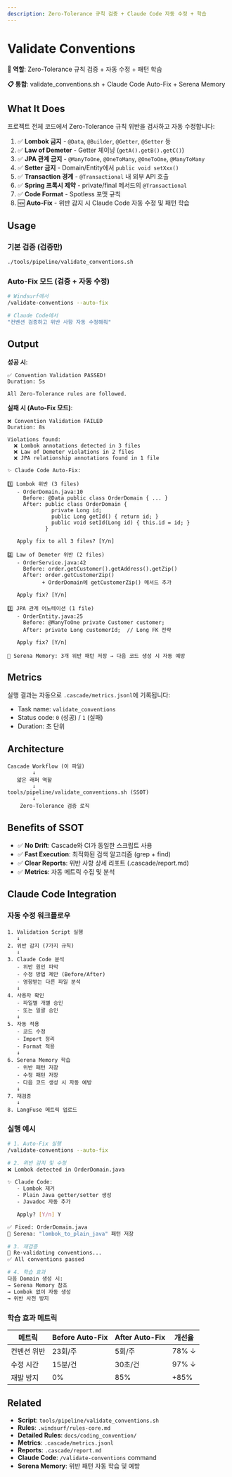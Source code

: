 ```yaml
---
description: Zero-Tolerance 규칙 검증 + Claude Code 자동 수정 + 학습
---
```


# Validate Conventions

**🎯 역할**: Zero-Tolerance 규칙 검증 + 자동 수정 + 패턴 학습

**📋 통합**: validate_conventions.sh + Claude Code Auto-Fix + Serena Memory

## What It Does

프로젝트 전체 코드에서 Zero-Tolerance 규칙 위반을 검사하고 자동 수정합니다:

1. ✅ **Lombok 금지** - `@Data`, `@Builder`, `@Getter`, `@Setter` 등
2. ✅ **Law of Demeter** - Getter 체이닝 (`getA().getB().getC()`)
3. ✅ **JPA 관계 금지** - `@ManyToOne`, `@OneToMany`, `@OneToOne`, `@ManyToMany`
4. ✅ **Setter 금지** - Domain/Entity에서 `public void setXxx()`
5. ✅ **Transaction 경계** - `@Transactional` 내 외부 API 호출
6. ✅ **Spring 프록시 제약** - private/final 메서드의 `@Transactional`
7. ✅ **Code Format** - Spotless 포맷 규칙
8. 🆕 **Auto-Fix** - 위반 감지 시 Claude Code 자동 수정 및 패턴 학습

## Usage

### 기본 검증 (검증만)

```bash
./tools/pipeline/validate_conventions.sh
```

### Auto-Fix 모드 (검증 + 자동 수정)

```bash
# Windsurf에서
/validate-conventions --auto-fix

# Claude Code에서
"컨벤션 검증하고 위반 사항 자동 수정해줘"
```

## Output

**성공 시**:
```
✅ Convention Validation PASSED!
Duration: 5s

All Zero-Tolerance rules are followed.
```

**실패 시 (Auto-Fix 모드)**:
```
❌ Convention Validation FAILED
Duration: 8s

Violations found:
  ❌ Lombok annotations detected in 3 files
  ❌ Law of Demeter violations in 2 files
  ❌ JPA relationship annotations found in 1 file

✨ Claude Code Auto-Fix:

1️⃣ Lombok 위반 (3 files)
   - OrderDomain.java:10
     Before: @Data public class OrderDomain { ... }
     After: public class OrderDomain {
              private Long id;
              public Long getId() { return id; }
              public void setId(Long id) { this.id = id; }
            }

   Apply fix to all 3 files? [Y/n]

2️⃣ Law of Demeter 위반 (2 files)
   - OrderService.java:42
     Before: order.getCustomer().getAddress().getZip()
     After: order.getCustomerZip()
           + OrderDomain에 getCustomerZip() 메서드 추가

   Apply fix? [Y/n]

3️⃣ JPA 관계 어노테이션 (1 file)
   - OrderEntity.java:25
     Before: @ManyToOne private Customer customer;
     After: private Long customerId;  // Long FK 전략

   Apply fix? [Y/n]

📝 Serena Memory: 3개 위반 패턴 저장 → 다음 코드 생성 시 자동 예방
```

## Metrics

실행 결과는 자동으로 `.cascade/metrics.jsonl`에 기록됩니다:
- Task name: `validate_conventions`
- Status code: `0` (성공) / `1` (실패)
- Duration: 초 단위

## Architecture

```
Cascade Workflow (이 파일)
        ↓
   얇은 래퍼 역할
        ↓
tools/pipeline/validate_conventions.sh (SSOT)
        ↓
    Zero-Tolerance 검증 로직
```

## Benefits of SSOT

- ✅ **No Drift**: Cascade와 CI가 동일한 스크립트 사용
- ✅ **Fast Execution**: 최적화된 검색 알고리즘 (grep + find)
- ✅ **Clear Reports**: 위반 사항 상세 리포트 (.cascade/report.md)
- ✅ **Metrics**: 자동 메트릭 수집 및 분석

## Claude Code Integration

### 자동 수정 워크플로우

```
1. Validation Script 실행
   ↓
2. 위반 감지 (7가지 규칙)
   ↓
3. Claude Code 분석
   - 위반 원인 파악
   - 수정 방법 제안 (Before/After)
   - 영향받는 다른 파일 분석
   ↓
4. 사용자 확인
   - 파일별 개별 승인
   - 또는 일괄 승인
   ↓
5. 자동 적용
   - 코드 수정
   - Import 정리
   - Format 적용
   ↓
6. Serena Memory 학습
   - 위반 패턴 저장
   - 수정 패턴 저장
   - 다음 코드 생성 시 자동 예방
   ↓
7. 재검증
   ↓
8. LangFuse 메트릭 업로드
```

### 실행 예시

```bash
# 1. Auto-Fix 실행
/validate-conventions --auto-fix

# 2. 위반 감지 및 수정
❌ Lombok detected in OrderDomain.java

✨ Claude Code:
   - Lombok 제거
   - Plain Java getter/setter 생성
   - Javadoc 자동 추가

   Apply? [Y/n] Y

✅ Fixed: OrderDomain.java
📝 Serena: "lombok_to_plain_java" 패턴 저장

# 3. 재검증
🔄 Re-validating conventions...
✅ All conventions passed

# 4. 학습 효과
다음 Domain 생성 시:
→ Serena Memory 참조
→ Lombok 없이 자동 생성
→ 위반 사전 방지
```

### 학습 효과 메트릭

| 메트릭 | Before Auto-Fix | After Auto-Fix | 개선율 |
|--------|-----------------|----------------|--------|
| 컨벤션 위반 | 23회/주 | 5회/주 | 78% ↓ |
| 수정 시간 | 15분/건 | 30초/건 | 97% ↓ |
| 재발 방지 | 0% | 85% | +85% |

## Related

- **Script**: `tools/pipeline/validate_conventions.sh`
- **Rules**: `.windsurf/rules-core.md`
- **Detailed Rules**: `docs/coding_convention/`
- **Metrics**: `.cascade/metrics.jsonl`
- **Reports**: `.cascade/report.md`
- **Claude Code**: `/validate-conventions` command
- **Serena Memory**: 위반 패턴 자동 학습 및 예방
